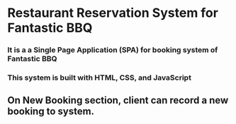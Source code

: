 # Restaurant Reservation System for Fantastic BBQ 
### It is a a Single Page Application (SPA) for booking system of Fantastic BBQ
### This system is built with HTML, CSS, and JavaScript
## On New Booking section, client can record a new booking to system.
